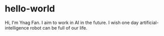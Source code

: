 # hello-world
Hi, I'm Ynag Fan. 
I aim to work in AI in the future. 
I wish one day artificial-intelligence robot can be full of our life.
